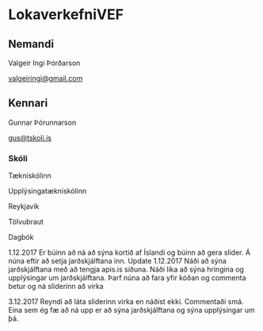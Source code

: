 # LokaverkefniVEF
## Nemandi
Valgeir Ingi Þórðarson

valgeiringi@gmail.com
## Kennari
Gunnar Þórunnarson

gus@tskoli.is
### Skóli
Tækniskólinn

Upplýsingatækniskólinn

Reykjavík

Tölvubraut


Dagbók

1.12.2017
Er búinn að ná að sýna kortið af Íslandi og búinn að gera slider. Á núna eftir að setja jarðskjálftana inn.
Update
1.12.2017
Náði að sýna jarðskjálftana með að tengja apis.is síðuna. Náði líka að sýna hringina og upplýsingar um jarðskjálftana. Þarf núna að fara yfir kóðan og commenta betur og ná sliderinn að virka

3.12.2017
Reyndi að láta sliderinn virka en náðist ekki. Commentaði smá. Eina sem ég fæ að ná upp er að sýna jarðskjálftana og sýna upplýsingar um þá.

